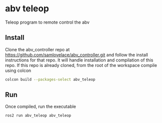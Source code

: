 # abv teleop

Teleop program to remote control the abv

## Install

Clone the abv_controller repo at https://github.com/samlovelace/abv_controller.git and follow the install instructions for that repo.
It will handle installation and compilation of this repo.
If this repo is already cloned, from the root of the workspace compile using colcon

```bash
colcon build --packages-select abv_teleop
```

## Run

Once compiled, run the executable

```bash
ros2 run abv_teleop abv_teleop
```
